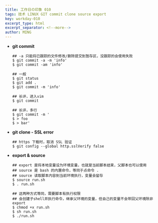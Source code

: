 ```yaml
---
title: 工作日の印象 010
tags: 技术 LINUX GIT commit clone source export
key: workday-010
excerpt_type: html
excerpt_separator: <!--more-->
author: MING
---
```


* **git commit**

  ```shell
  ## -a 只能将已跟踪的文件修改/删除提交到暂存区，没跟踪的会使用失败
  $ git commit -a -m 'info'
  $ git commit -am 'info'
  
  ## 一般
  $ git status
  $ git add .
  $ git commit -m 'info'
  
  ## 长评，进入vim
  $ git commit
  
  ## 长评，多行
  $ git commit -m '
  $ > foo
  $ > bar'
  ```
<!--more-->
* **git clone - SSL error**

  ```shell
  ## https 下载时，取消 SSL 验证
  $ git config --global http.sslVerify false
  ```

* **export & source**

  ```shell
  ## export 是将本地变量设为环境变量，也就是当前脚本结束，父脚本也可以使用
  ## source 是 bash 的内置命令，等同于点命令 .
  ## source 读取脚本内容到当前环境执行，变量会留存
  $ source run.sh
  $ . run.sh
  
  ## 这两种方式等同，需要脚本有执行权限
  ## 会创建子shell并执行命令，继承父环境的变量，但自己的变量不会带回父环境除非export
  $ chmod +x run.sh
  $ sh run.sh
  $ ./run.sh
  ```